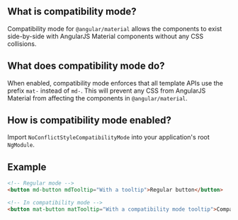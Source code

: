 ## What is compatibility mode?
Compatibility mode for `@angular/material` allows the components to exist side-by-side with AngularJS Material components without any CSS collisions.

## What does compatibility mode do?
When enabled, compatibility mode enforces that all template APIs use the prefix `mat-` instead of `md-`. This will prevent any CSS from AngularJS Material from affecting the components in `@angular/material`.

## How is compatibility mode enabled?
Import `NoConflictStyleCompatibilityMode` into your application's root `NgModule`.


## Example

```html
<!-- Regular mode -->
<button md-button mdTooltip="With a tooltip">Regular button</button>

<!-- In compatibility mode -->
<button mat-button matTooltip="With a compatibility mode tooltip">Compatibility Mode button</button>
```
